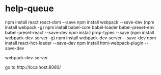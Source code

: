 # help-queue

npm install react react-dom --save
npm install webpack --save-dev
(npm install webpack -g)
npm install babel-core babel-loader babel-preset-env babel-preset-react --save-dev
npm install prop-types --save
(npm install webpack-dev-server -g)
npm install webpack-dev-server --save-dev
npm install react-hot-loader --save-dev
npm install html-webpack-plugin --save-dev

webpack-dev-server

go to http://localhost:8080/